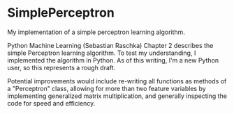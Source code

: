 # SimplePerceptron
My implementation of a simple perceptron learning algorithm.

Python Machine Learning (Sebastian Raschka) Chapter 2 describes the simple Perceptron learning algorithm. To test my understanding, I implemented the algorithm in Python. As of this writing, I'm a new Python user, so this represents a rough draft. 

Potential improvements would include re-writing all functions as methods of a "Perceptron" class, allowing for more than two feature variables by implementing generalized matrix multiplication, and generally inspecting the code for speed and efficiency.
